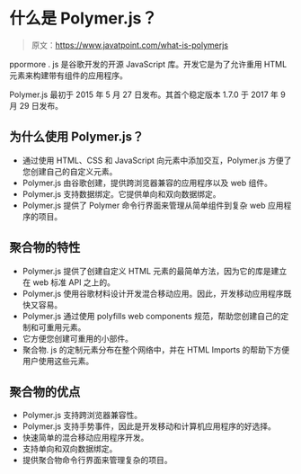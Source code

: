 # 什么是 Polymer.js？

> 原文：<https://www.javatpoint.com/what-is-polymerjs>

ppormore . js 是谷歌开发的开源 JavaScript 库。开发它是为了允许重用 HTML 元素来构建带有组件的应用程序。

Polymer.js 最初于 2015 年 5 月 27 日发布。其首个稳定版本 1.7.0 于 2017 年 9 月 29 日发布。

## 为什么使用 Polymer.js？

*   通过使用 HTML、CSS 和 JavaScript 向元素中添加交互，Polymer.js 方便了您创建自己的自定义元素。
*   Polymer.js 由谷歌创建，提供跨浏览器兼容的应用程序以及 web 组件。
*   Polymer.js 支持数据绑定。它提供单向和双向数据绑定。
*   Polymer.js 提供了 Polymer 命令行界面来管理从简单组件到复杂 web 应用程序的项目。

## 聚合物的特性

*   Polymer.js 提供了创建自定义 HTML 元素的最简单方法，因为它的库是建立在 web 标准 API 之上的。
*   Polymer.js 使用谷歌材料设计开发混合移动应用。因此，开发移动应用程序既快又容易。
*   Polymer.js 通过使用 polyfills web components 规范，帮助您创建自己的定制和可重用元素。
*   它方便您创建可重用的小部件。
*   聚合物. js 的定制元素分布在整个网络中，并在 HTML Imports 的帮助下方便用户使用这些元素。

## 聚合物的优点

*   Polymer.js 支持跨浏览器兼容性。
*   Polymer.js 支持手势事件，因此是开发移动和计算机应用程序的好选择。
*   快速简单的混合移动应用程序开发。
*   支持单向和双向数据绑定。
*   提供聚合物命令行界面来管理复杂的项目。